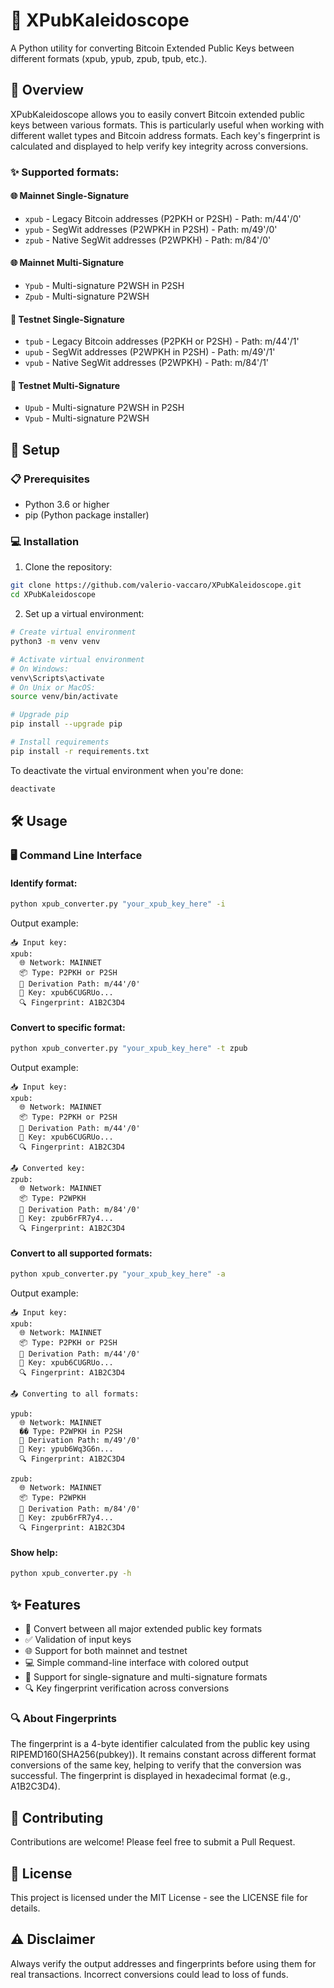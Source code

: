 # 🔄 XPubKaleidoscope
A Python utility for converting Bitcoin Extended Public Keys between different formats (xpub, ypub, zpub, tpub, etc.).

## 📝 Overview
XPubKaleidoscope allows you to easily convert Bitcoin extended public keys between various formats. This is particularly useful when working with different wallet types and Bitcoin address formats. Each key's fingerprint is calculated and displayed to help verify key integrity across conversions.

### ✨ Supported formats:

#### 🌐 Mainnet Single-Signature
- `xpub` - Legacy Bitcoin addresses (P2PKH or P2SH) - Path: m/44'/0'
- `ypub` - SegWit addresses (P2WPKH in P2SH) - Path: m/49'/0'
- `zpub` - Native SegWit addresses (P2WPKH) - Path: m/84'/0'

#### 🌐 Mainnet Multi-Signature
- `Ypub` - Multi-signature P2WSH in P2SH
- `Zpub` - Multi-signature P2WSH

#### 🧪 Testnet Single-Signature
- `tpub` - Legacy Bitcoin addresses (P2PKH or P2SH) - Path: m/44'/1'
- `upub` - SegWit addresses (P2WPKH in P2SH) - Path: m/49'/1'
- `vpub` - Native SegWit addresses (P2WPKH) - Path: m/84'/1'

#### 🧪 Testnet Multi-Signature
- `Upub` - Multi-signature P2WSH in P2SH
- `Vpub` - Multi-signature P2WSH

## 🚀 Setup

### 📋 Prerequisites
- Python 3.6 or higher
- pip (Python package installer)

### 💻 Installation

1. Clone the repository:
```bash
git clone https://github.com/valerio-vaccaro/XPubKaleidoscope.git
cd XPubKaleidoscope
```

2. Set up a virtual environment:
```bash
# Create virtual environment
python3 -m venv venv

# Activate virtual environment
# On Windows:
venv\Scripts\activate
# On Unix or MacOS:
source venv/bin/activate

# Upgrade pip
pip install --upgrade pip

# Install requirements
pip install -r requirements.txt
```

To deactivate the virtual environment when you're done:
```bash
deactivate
```

## 🛠️ Usage

### 🖥️ Command Line Interface

#### Identify format:
```bash
python xpub_converter.py "your_xpub_key_here" -i
```
Output example:
```
📥 Input key:
xpub:
  🌐 Network: MAINNET
  📦 Type: P2PKH or P2SH
  🔗 Derivation Path: m/44'/0'
  🔑 Key: xpub6CUGRUo...
  🔍 Fingerprint: A1B2C3D4
```

#### Convert to specific format:
```bash
python xpub_converter.py "your_xpub_key_here" -t zpub
```
Output example:
```
📥 Input key:
xpub:
  🌐 Network: MAINNET
  📦 Type: P2PKH or P2SH
  🔗 Derivation Path: m/44'/0'
  🔑 Key: xpub6CUGRUo...
  🔍 Fingerprint: A1B2C3D4

📤 Converted key:
zpub:
  🌐 Network: MAINNET
  📦 Type: P2WPKH
  🔗 Derivation Path: m/84'/0'
  🔑 Key: zpub6rFR7y4...
  🔍 Fingerprint: A1B2C3D4
```

#### Convert to all supported formats:
```bash
python xpub_converter.py "your_xpub_key_here" -a
```
Output example:
```
📥 Input key:
xpub:
  🌐 Network: MAINNET
  📦 Type: P2PKH or P2SH
  🔗 Derivation Path: m/44'/0'
  🔑 Key: xpub6CUGRUo...
  🔍 Fingerprint: A1B2C3D4

📤 Converting to all formats:

ypub:
  🌐 Network: MAINNET
  �� Type: P2WPKH in P2SH
  🔗 Derivation Path: m/49'/0'
  🔑 Key: ypub6Wq3G6n...
  🔍 Fingerprint: A1B2C3D4

zpub:
  🌐 Network: MAINNET
  📦 Type: P2WPKH
  🔗 Derivation Path: m/84'/0'
  🔑 Key: zpub6rFR7y4...
  🔍 Fingerprint: A1B2C3D4
```

#### Show help:
```bash
python xpub_converter.py -h
```

## ✨ Features
- 🔄 Convert between all major extended public key formats
- ✅ Validation of input keys
- 🌐 Support for both mainnet and testnet
- 💻 Simple command-line interface with colored output
- 🔌 Support for single-signature and multi-signature formats
- 🔍 Key fingerprint verification across conversions

### 🔍 About Fingerprints
The fingerprint is a 4-byte identifier calculated from the public key using RIPEMD160(SHA256(pubkey)). It remains constant across different format conversions of the same key, helping to verify that the conversion was successful. The fingerprint is displayed in hexadecimal format (e.g., A1B2C3D4).

## 🤝 Contributing
Contributions are welcome! Please feel free to submit a Pull Request.

## 📄 License
This project is licensed under the MIT License - see the LICENSE file for details.

## ⚠️ Disclaimer
Always verify the output addresses and fingerprints before using them for real transactions. Incorrect conversions could lead to loss of funds.